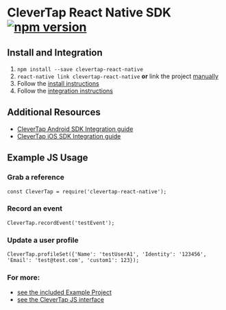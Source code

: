 # CleverTap React Native SDK [![npm version](https://badge.fury.io/js/clevertap-react-native.svg)](https://badge.fury.io/js/clevertap-react-native)

## Install and Integration
1. `npm install --save clevertap-react-native`
2. `react-native link clevertap-react-native` **or** link the project [manually](./docs/install.md#manual-linking)
3. Follow the [install instructions](./docs/install.md)
4. Follow the [integration instructions](./docs/integration.md)

## Additional Resources
- [CleverTap Android SDK Integration guide](https://support.clevertap.com/docs/android/getting-started.html)
- [CleverTap iOS SDK Integration guide](https://support.clevertap.com/docs/ios/getting-started.html)

## Example JS Usage
### Grab a reference
`const CleverTap = require('clevertap-react-native');`

### Record an event
`CleverTap.recordEvent('testEvent');`

### Update a user profile
`CleverTap.profileSet({'Name': 'testUserA1', 'Identity': '123456', 'Email': 'test@test.com', 'custom1': 123});`

### For more:
 - [see the included Example Project](https://github.com/CleverTap/clevertap-react-native/blob/master/ExampleProject/ExampleProject.js)
 - [see the CleverTap JS interface](https://github.com/CleverTap/clevertap-react-native/blob/master/index.js)

